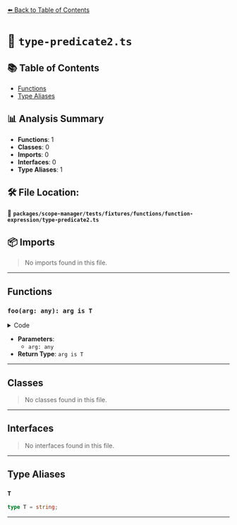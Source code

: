 [⬅️ Back to Table of Contents](../../../../../../index.md)

# 📄 `type-predicate2.ts`

## 📚 Table of Contents

- [Functions](#functions)
- [Type Aliases](#type-aliases)

## 📊 Analysis Summary

- **Functions**: 1
- **Classes**: 0
- **Imports**: 0
- **Interfaces**: 0
- **Type Aliases**: 1

## 🛠️ File Location:
📂 **`packages/scope-manager/tests/fixtures/functions/function-expression/type-predicate2.ts`**

## 📦 Imports

> No imports found in this file.


---

## Functions

### `foo(arg: any): arg is T`

<details><summary>Code</summary>

```ts
function (arg: any): arg is T {
  return typeof arg === 'string';
}
```
</details>

- **Parameters**:
  - `arg: any`
- **Return Type**: `arg is T`

---

## Classes

> No classes found in this file.


---

## Interfaces

> No interfaces found in this file.


---

## Type Aliases

### `T`

```ts
type T = string;
```


---